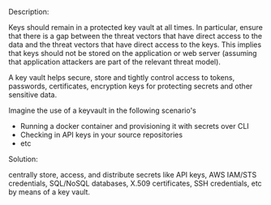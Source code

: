 Description:

Keys should remain in a protected key vault at all times. 
In particular, ensure that there is a gap between the threat vectors 
that have direct access to the data and the threat vectors that have direct access to the keys. 
This implies that keys should not be stored on the application or web server 
(assuming that application attackers are part of the relevant threat model).

A key vault helps secure, store and tightly control access to tokens, passwords, certificates, 
encryption keys for protecting secrets and other sensitive data.  

Imagine the use of a keyvault in the following scenario's

* Running a docker container and provisioning it with secrets over CLI
* Checking in API keys in your source repositories
* etc

Solution:

centrally store, access, and distribute secrets like API keys,
AWS IAM/STS credentials, SQL/NoSQL databases, X.509 certificates, 
SSH credentials, etc by means of a key vault.
